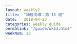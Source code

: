 ```yaml
---
layout: weekly2
title:  "讀經向導：第 13 週"
date:   2018-04-23
categories: weekly guide
permalink: "/guide/wk13.html"
weekNum: 13
---
```

